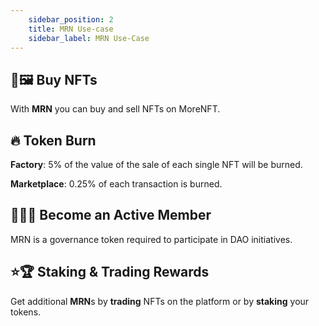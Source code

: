 ```yaml
---
    sidebar_position: 2
    title: MRN Use-case
    sidebar_label: MRN Use-Case
---
```


## 🛒🖼️ Buy NFTs

With **MRN** you can buy and sell NFTs on MoreNFT.

## 🔥 Token Burn

**Factory**: 5% of the value of the sale of each single NFT will be burned.

**Marketplace**: 0.25% of each transaction is burned.

## 🙋🏼‍♂️ Become an Active Member

MRN is a governance token required to participate in DAO initiatives.

## ⭐🏆 Staking & Trading Rewards

Get additional **MRN**s by **trading** NFTs on the platform or by **staking** your tokens.
